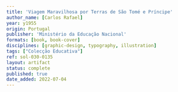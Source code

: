 ```yaml
---
title: 'Viagem Maravilhosa por Terras de São Tomé e Príncipe'
author_name: [Carlos Rafael]
year: y1955
origin: Portugal
publisher: 'Ministério da Educação Nacional'
formats: [book, book-cover]
disciplines: [graphic-design, typography, illustration]
tags: ["Colecção Educativa"]
ref: sol-030-0135
layout: artifact
status: complete
published: true
date_added: 2022-07-04
---
```

